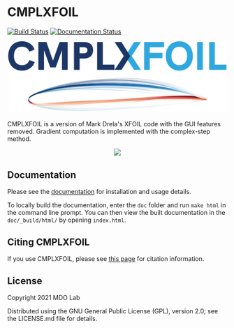 CMPLXFOIL
========
[![Build Status](https://dev.azure.com/mdolab/Public/_apis/build/status/mdolab.CMPLXFOIL?repoName=mdolab%2FCMPLXFOIL&branchName=main)](https://dev.azure.com/mdolab/Public/_build/latest?definitionId=40&repoName=mdolab%2FCMPLXFOIL&branchName=main)
[![Documentation Status](https://readthedocs.com/projects/mdolab-pyxlight/badge/?version=latest&token=7a9e7987d2288b741e09686619f4cd425b1a7348ebbcca59c0d20b2ad5a003f6)](https://mdolab-pyxlight.readthedocs-hosted.com/en/latest/?badge=latest)

<p align="center">
  <img src="cmplxfoil_logo.png" width="500">
</p>

CMPLXFOIL is a version of Mark Drela's XFOIL code with the GUI features removed.
Gradient computation is implemented with the complex-step method.

<p align="center">
  <img src="/doc/assets/airfoil_opt.gif" width="1000">
</p>

Documentation
-------------
Please see the [documentation](https://mdolab-pyxlight.readthedocs-hosted.com/en/latest/) for installation and usage details.

To locally build the documentation, enter the ``doc`` folder and run ``make html`` in the command line prompt.
You can then view the built documentation in the ``doc/_build/html/`` by opening ``index.html``.

Citing CMPLXFOIL
---------------
If you use CMPLXFOIL, please see [this page](https://mdolab-pyxlight.readthedocs-hosted.com/en/latest/citation.html) for citation information.

License
-------
Copyright 2021 MDO Lab

Distributed using the GNU General Public License (GPL), version 2.0; see the LICENSE.md file for details.
